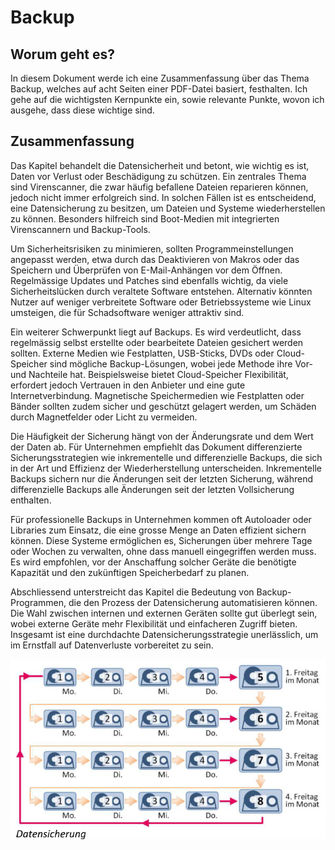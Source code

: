 # Backup

## Worum geht es?
In diesem Dokument werde ich eine Zusammenfassung über das Thema Backup, welches auf acht Seiten einer PDF-Datei basiert, festhalten. Ich gehe auf die wichtigsten Kernpunkte ein, sowie relevante Punkte, wovon ich ausgehe, dass diese wichtige sind.

## Zusammenfassung
Das Kapitel behandelt die Datensicherheit und betont, wie wichtig es ist, Daten vor Verlust oder Beschädigung zu schützen. Ein zentrales Thema sind Virenscanner, die zwar häufig befallene Dateien reparieren können, jedoch nicht immer erfolgreich sind. In solchen Fällen ist es entscheidend, eine Datensicherung zu besitzen, um Dateien und Systeme wiederherstellen zu können. Besonders hilfreich sind Boot-Medien mit integrierten Virenscannern und Backup-Tools.

Um Sicherheitsrisiken zu minimieren, sollten Programmeinstellungen angepasst werden, etwa durch das Deaktivieren von Makros oder das Speichern und Überprüfen von E-Mail-Anhängen vor dem Öffnen. Regelmässige Updates und Patches sind ebenfalls wichtig, da viele Sicherheitslücken durch veraltete Software entstehen. Alternativ könnten Nutzer auf weniger verbreitete Software oder Betriebssysteme wie Linux umsteigen, die für Schadsoftware weniger attraktiv sind.

Ein weiterer Schwerpunkt liegt auf Backups. Es wird verdeutlicht, dass regelmässig selbst erstellte oder bearbeitete Dateien gesichert werden sollten. Externe Medien wie Festplatten, USB-Sticks, DVDs oder Cloud-Speicher sind mögliche Backup-Lösungen, wobei jede Methode ihre Vor- und Nachteile hat. Beispielsweise bietet Cloud-Speicher Flexibilität, erfordert jedoch Vertrauen in den Anbieter und eine gute Internetverbindung. Magnetische Speichermedien wie Festplatten oder Bänder sollten zudem sicher und geschützt gelagert werden, um Schäden durch Magnetfelder oder Licht zu vermeiden.

Die Häufigkeit der Sicherung hängt von der Änderungsrate und dem Wert der Daten ab. Für Unternehmen empfiehlt das Dokument differenzierte Sicherungsstrategien wie inkrementelle und differenzielle Backups, die sich in der Art und Effizienz der Wiederherstellung unterscheiden. Inkrementelle Backups sichern nur die Änderungen seit der letzten Sicherung, während differenzielle Backups alle Änderungen seit der letzten Vollsicherung enthalten.

Für professionelle Backups in Unternehmen kommen oft Autoloader oder Libraries zum Einsatz, die eine grosse Menge an Daten effizient sichern können. Diese Systeme ermöglichen es, Sicherungen über mehrere Tage oder Wochen zu verwalten, ohne dass manuell eingegriffen werden muss. Es wird empfohlen, vor der Anschaffung solcher Geräte die benötigte Kapazität und den zukünftigen Speicherbedarf zu planen.

Abschliessend unterstreicht das Kapitel die Bedeutung von Backup-Programmen, die den Prozess der Datensicherung automatisieren können. Die Wahl zwischen internen und externen Geräten sollte gut überlegt sein, wobei externe Geräte mehr Flexibilität und einfacheren Zugriff bieten. Insgesamt ist eine durchdachte Datensicherungsstrategie unerlässlich, um im Ernstfall auf Datenverluste vorbereitet zu sein.

![Datensicherung][datensicherung]

[datensicherung]: ../4a_Backup/Datensicherung.png